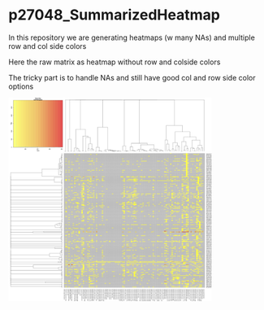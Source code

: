 # p27048_SummarizedHeatmap
In this repository we are generating  heatmaps (w many NAs) and multiple row and col side colors

Here the raw  matrix as heatmap without row and colside colors

The tricky part is to handle NAs and  still have good col and row side color options

<img src="img/p27048_Heatmap_humanProteins_2024-04-12_raw.jpeg" width="400"> 
